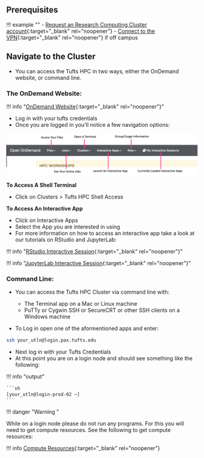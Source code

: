 ## Prerequisites

!!! example ""
    - [Request an Research Computing Cluster account](http://research.uit.tufts.edu/){:target="_blank" rel="noopener"}
    - [Connect to the VPN](https://access.tufts.edu/vpn){:target="_blank" rel="noopener"} if off campus


## Navigate to the Cluster

- You can access the Tufts HPC in two ways, either the OnDemand website, or command line.

### The OnDemand Website:

!!! info "[OnDemand Website](https://ondemand.pax.tufts.edu){:target="_blank" rel="noopener"}"

- Log in with your tufts credentials
- Once you are logged in you'll notice a few navigation options:

![](images/ondemand_layout_pic.png)

**To Access A Shell Terminal**

- Click on Clusters > Tufts HPC Shell Access

**To Access An Interactive App**

- Click on Interactive Apps
- Select the App you are interested in using
- For more information on how to access an interactive app take a look at our tutorials on RStudio and JupyterLab:


!!! info "[RStudio Interactive Session](../tools/r-rstudio.md){:target="_blank" rel="noopener"}"

!!! info "[JupyterLab Interactive Session](../tools/python-jupyter.md){:target="_blank" rel="noopener"}"


### Command Line:

- You can access the Tufts HPC Cluster via command line with:

    - The Terminal app on a Mac or Linux machine
    - PuTTy or Cygwin SSH or SecureCRT or other SSH clients on a Windows machine

- To Log in open one of the aformentioned apps and enter:


```sh
ssh your_utln@login.pax.tufts.edu
```

- Next log in with your Tufts Credentials
- At this point you are on a login node and should see something like the following:

!!! info "output"

    ```sh
    [your_utln@login-prod-02 ~]
    ```
    
!!! danger "Warning "

While on a login node please do not run any programs. For this you will need to get compute resources. See the following to get compute resources: 
    
!!! info [Compute Resources](./compute-resources.md){:target="_blank" rel="noopener"}
    
    
